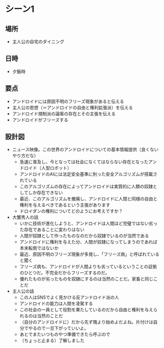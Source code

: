 # シーン1
## 場所
* 主人公の自宅のダイニング

## 日時
* 夕飯時

## 要点
* アンドロイドには原因不明のフリーズ現象があると伝える
* 主人公の思想（＝アンドロイドの自由と権利拡張派）を伝える
* アンドロイド規制派の論客の存在とその主張を伝える
* アンドロイドがフリーズする

## 設計図
* ニュース映像。この世界のアンドロイドについての基本情報提供（良くないやり方だな）
  * 急速に普及し、今となっては社会になくてはならない存在となったアンドロイド（人型ロボット）
  * アンドロイドのAIには法定安全基準に則った安全アルゴリズムが搭載されている
  * このアルゴリズムの存在によってアンドロイドは実質的に人類の奴隷としてしか存在できない
  * 最近、このアルゴリズムを撤廃し、アンドロイドに人間と同様の自由と権利を与えるべきであるという主張があります
  * ドロイダンの権利についてどのようにお考えですか？
* 大蟹秀人の話
  * いかに技術が進化しようと、アンドロイドは人間ほど完璧ではない劣った存在であることに変わりはない
  * 人間が奴隷として作ったものなのだから奴隷でいるのが当然である
  * アンドロイドに権利を与えた分、人間が奴隷になってしまうのであれば本末転倒ではないか
  * 最近、原因不明のフリーズ現象が多発し、「フリーズ病」と呼ばれていると聞く
  * フリーズ病も、アンドロイドが人間よりも劣っているということの証拠のひとつだ。不完全だからフリーズするのだ。
  * 優れたものが劣ったものを奴隷にするのは当然のことだ。家畜と同じことだ
* 主人公の話
  * この人はSNSでよく見かける反アンドロイド派の人
  * アンドロイドの能力は人間を凌駕する
  * この社会の一員として役割を果たしているのだから自由と権利を与えられるのは当然のことだ
  * （自分のアンドロイドに）だから先ず隗より始めよだよね。片付けは自分でやるので一旦下がっていいよ。
  * あとでまたいつものやつ準備できたら呼ぶので
  * （ちょっと止まる）了解しました

